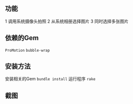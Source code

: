 ## 功能
1 调用系统摄像头拍照
2 从系统相册选择图片
3 同时选择多张图片

## 依赖的Gem
``ProMotion``
``bubble-wrap``

## 安装方法
安装相关的Gem
``bundle install``
运行程序
``rake``

## 截图
